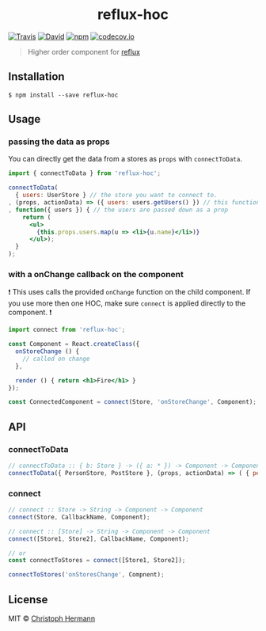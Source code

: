 <h1 align="center">reflux-hoc</h1>

[![Travis](https://img.shields.io/travis/stoeffel/reflux-hoc.svg?style=flat-square)](https://travis-ci.org/stoeffel/reflux-hoc)
[![David](https://img.shields.io/david/stoeffel/reflux-hoc.svg?style=flat-square)](https://david-dm.org/stoeffel/reflux-hoc)
[![npm](https://img.shields.io/npm/v/reflux-hoc.svg?style=flat-square)](https://www.npmjs.com/package/reflux-hoc)
[![codecov.io](https://codecov.io/github/stoeffel/reflux-hoc/coverage.svg?branch=master)](https://codecov.io/github/stoeffel/reflux-hoc?branch=master)


> Higher order component for [reflux][r]


## Installation

```
$ npm install --save reflux-hoc
```

## Usage

### passing the data as props

You can directly get the data from a stores as `props` with `connectToData`.

```jsx
import { connectToData } from 'reflux-hoc';

connectToData(
  { users: UserStore } // the store you want to connect to.
, (props, actionData) => ({ users: users.getUsers() }) // this function is call for the initialState and if the store changes.
, function({ users }) { // the users are passed down as a prop
    return (
      <ul>
        {this.props.users.map(u => <li>{u.name}</li>)}
      </ul>);
  }
);
```

### with a onChange callback on the component

:exclamation:
This uses calls the provided `onChange` function on the child component.
If you use more then one HOC, make sure `connect` is applied directly to the component.
:exclamation:

```jsx
import connect from 'reflux-hoc';

const Component = React.createClass({
  onStoreChange () {
    // called on change
  },

  render () { return <h1>Fire</h1> }
});

const ConnectedComponent = connect(Store, 'onStoreChange', Component);
```



## API

### connectToData

```js
// connectToData :: { b: Store } -> ({ a: * }) -> Component -> Component
connectToData({ PersonStore, PostStore }, (props, actionData) => ( { persons: PersonStore.getPersons(), posts: PostStore.getPosts() } ), Component);
```

### connect

```js
// connect :: Store -> String -> Component -> Component
connect(Store, CallbackName, Component);

// connect :: [Store] -> String -> Component -> Component
connect([Store1, Store2], CallbackName, Component);

// or
const connectToStores = connect([Store1, Store2]);

connectToStores('onStoresChange', Compnent);
```

## License

MIT © [Christoph Hermann](http://stoeffel.github.io)

[r]: https://github.com/reflux/refluxjs
